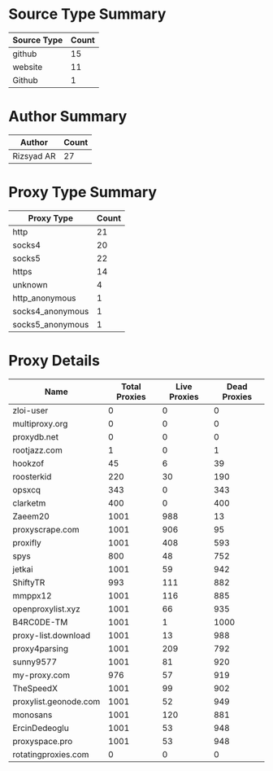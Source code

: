 # Source Type Summary

| Source Type | Count |
|-------------|-------|
| github | 15 |
| website | 11 |
| Github | 1 |


# Author Summary

| Author | Count |
|--------|-------|
| Rizsyad AR | 27 |


# Proxy Type Summary

| Proxy Type | Count |
|------------|-------|
| http | 21 |
| socks4 | 20 |
| socks5 | 22 |
| https | 14 |
| unknown | 4 |
| http_anonymous | 1 |
| socks4_anonymous | 1 |
| socks5_anonymous | 1 |


# Proxy Details

| Name | Total Proxies | Live Proxies | Dead Proxies |
|------|---------------|--------------|---------------|
| zloi-user | 0 | 0 | 0 |
| multiproxy.org | 0 | 0 | 0 |
| proxydb.net | 0 | 0 | 0 |
| rootjazz.com | 1 | 0 | 1 |
| hookzof | 45 | 6 | 39 |
| roosterkid | 220 | 30 | 190 |
| opsxcq | 343 | 0 | 343 |
| clarketm | 400 | 0 | 400 |
| Zaeem20 | 1001 | 988 | 13 |
| proxyscrape.com | 1001 | 906 | 95 |
| proxifly | 1001 | 408 | 593 |
| spys | 800 | 48 | 752 |
| jetkai | 1001 | 59 | 942 |
| ShiftyTR | 993 | 111 | 882 |
| mmppx12 | 1001 | 116 | 885 |
| openproxylist.xyz | 1001 | 66 | 935 |
| B4RC0DE-TM | 1001 | 1 | 1000 |
| proxy-list.download | 1001 | 13 | 988 |
| proxy4parsing | 1001 | 209 | 792 |
| sunny9577 | 1001 | 81 | 920 |
| my-proxy.com | 976 | 57 | 919 |
| TheSpeedX | 1001 | 99 | 902 |
| proxylist.geonode.com | 1001 | 52 | 949 |
| monosans | 1001 | 120 | 881 |
| ErcinDedeoglu | 1001 | 53 | 948 |
| proxyspace.pro | 1001 | 53 | 948 |
| rotatingproxies.com | 0 | 0 | 0 |
